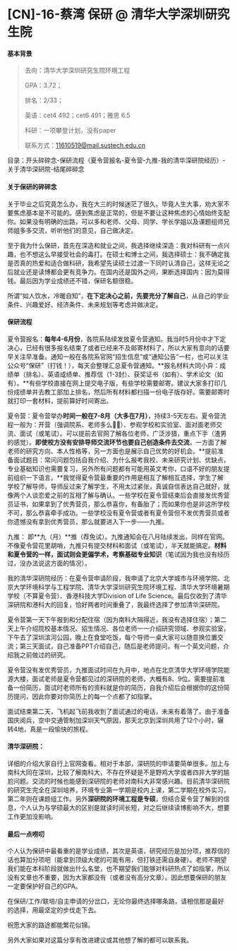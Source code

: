 # [CN]-16-蔡湾 保研 @ 清华大学深圳研究生院

#### 基本背景



> 去向：清华大学深圳研究生院环境工程
>
> GPA：3.72；
>
> 排名：2/33；
>
> 英语：cet4 492；cet6 491；雅思 6.5
>
> 科研：一项攀登计划，没有paper
>
> 联系方式：11610519@mail.sustech.edu.cn

目录：开头碎碎念-保研流程（夏令营报名-夏令营-九推-我的清华深研院经历）-关于清华深研院-结尾碎碎念

#### 关于保研的碎碎念

关于毕业之后究竟怎么办，我在大三的时候迷茫了很久。毕竟人生大事，劝大家不要焦虑基本是不可能的。感到焦虑是正常的，但是不要让这种焦虑的心情始终支配你。如果没有明确的出路，可以多和老师、父母、同学、学长学姐以及课题组师兄师姐多多交流，听听他们的意见，自己做决定。

至于我为什么保研，首先在深造和就业之间，我选择继续深造：我对科研有一点兴趣，也不想这么早接受社会的毒打。在硕士和博士之间，我选择硕士：我不确定我是否真的热爱和适合做科研，我希望先读硕士过渡一下同时认清自己，这样无论之后就业还是读博都会更有竞争力。在国内还是国外之间，果断选择国内：因为莫得钱。最后因为学业成绩还不错，保研名额很稳。

所谓“如人饮水，冷暖自知”，**在下定决心之前，先要充分了解自己**，从自己的学业条件、兴趣爱好、经济条件、未来规划等考虑并做决定。

#### 保研流程

夏令营报名：**每年4-6月份**，各院系陆续发放夏令营通知。我当时5月份中才下定决心，已经有很多报名结束了或者已经来不及邮寄材料了，所以大家有意向的话要早关注早准备。通知一般在各院系官网“招生信息”或“通知公告”一栏，也可以关注公众号“保研”（打钱！），每天会整理汇总夏令营通知。**报名材料大同小异：成绩单（排名）、英语成绩单、推荐信（1-3封）、获奖证书（如有）、学术论文（如有）。**有些学校直接在网上提交电子版，有些学校需要邮寄。建议大家多打印几份成绩单并去教工部加上排名，然后所有材料都扫描一份电子版存好。需要邮寄时就打印一套材料，提前算好时间寄出。

夏令营：夏令营举办**时间一般在7-8月（大多在7月）**，持续3-5天左右。夏令营流程一般为：开营（强调院系、老师多么🐂🍺）、参观学校和实验室、面对面老师交流、面试（或笔试）。可以提前去官网了解各位老师，广泛涉猎，重点下手（渣男的感觉）。**即使校方没有安排导师交流环节也要自己创造条件去交流**，一方面了解老师的研究方向、本人性格等，另一方面也是展示自己优势的好机会。**提前准备面试题目：常问问题包括自我介绍、为什么报考我校、未来研究计划、优缺点，专业基础知识也需要复习，另外所有问题都有可能用英文考你，口语不好的朋友提前组织一下语言。**我觉得夏令营最重要的作用是相互了解相互选择，学生了解学校了解导师，导师反过来了解学生，不用太过紧张，真诚自信表达自己就好，就像两个人谈恋爱之前的互相了解与确认。一些学校在夏令营结束后会直接发优秀营员证书，如果拿到了优秀营员，那么恭喜你，有备胎了；而如果你也是非这所学校不可，那么恭喜牵手成功。一些学校没有夏令营或者有夏令营但不发优秀营员或者你遗憾没有拿到优秀营员，那么就要进入下一步——九推。

九推： 即**九（月）**推（荐免试）。九推通知会在八月陆续发出，同样在官网。不像夏令营花里胡哨，九推只有提交材料和面试（或笔试），半天就能搞定。**材料和夏令营的一样，面试则会更偏学术，考察基础专业知识**（笔试因为我也没有经历过，没办法说这方面的情况）。

我的清华深研院经历：在夏令营申请阶段，我申请了北京大学城市与环境学院、北京大学环境科学与工程学院、清华大学深圳研究生院环境工程、清华大学环境暑期学校（不算夏令营）、香港科技大学Division of Life Science。最后仅收到了清华深研院和港科大的回复，恰好两者时间重叠了，我最终选择了参加清华深研院。

夏令营第一天下午报到和分配住宿（因为南科大隔得近，我没有选择住宿）；第二天上午介绍院校基本情况、招生情况、各位老师一一介绍研究领域、参观实验室，下午去了深圳滨河公园，晚上在食堂吃饭，每个导师一桌大家可以随意换位置交流；第三天面试，自己准备PPT介绍自己，随后是老师提问，有一个英文问题，介绍我之前做过的研究。

夏令营没有发优秀营员，九推面试时间在九月中，地点在北京清华大学环境学院能源大楼，面试老师是夏令营都见过的深研院的老师，大概有8、9位。需要提前准备一份简历，面试时老师所有的资料就是你的简历，自我介绍后会根据你的这份简历提问，因此你要对你简历上的每一个点都了如指掌。

面试结束第二天，飞机起飞前我收到了面试通过的电话，未来有着落了。由于准备国庆阅兵，空中交通管制加深圳天气原因，那天北京到深圳共用了12个小时，辗转4地，真是一段愉快的旅程。

#### 清华深研院：

详细的介绍大家自行上官网查看。相对于本部，深研院的申请要简单很多。加上与南科大同在深圳，比较了解南科大，不存在怀疑是不是野鸡大学或者四非大学的尴尬问题。交流的时候也能感到深研院的老师对南科大非常感兴趣。目前清华深研院的研究生完全在深圳培养，环境专业第一学期是校内上课，第二学期在校外实习，第二年则在课题组工作。另外**深研院的环境工程是专硕**，但结合夏令营了解到的信息，个人认为与学硕最大的区别是就读时间长短，对之后继续读博影响不大，想要工作更加没影响。

#### 最后一点唠叨

个人认为保研中最看重的是学业成绩，其次是英语，研究经历是加分项，推荐信的话也算加分项吧（能拿到顶级大佬的可能有用，但打铁还需自身硬）。老师不期望我们能在本科阶段就做出什么名堂，也不期望我们能够对科研热点了如指掌，所以没有文章也不重要，因为大家都没有（或者没有高分文章）。因此想要保研的朋友一定要保护好自己的GPA。

在保研/工作/联培/自主申请的分岔口，无论你最终选择哪条路，请相信那是最好的选择，用最坚定的步伐走下去。

祝愿大家的路途都能繁花似锦。

 

另外大家如果对这篇分享有改进建议或其他想了解的都可以联系我。